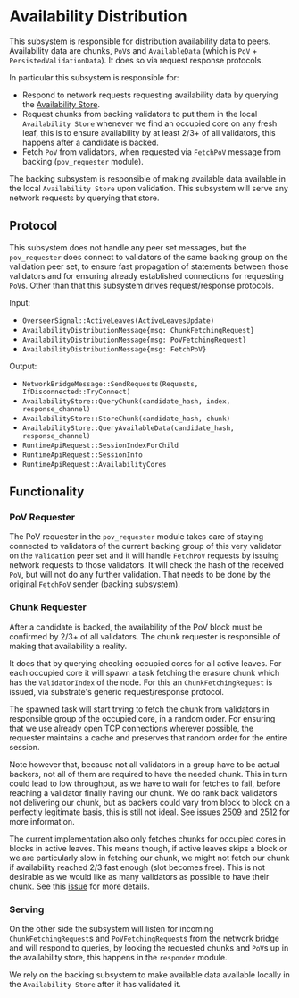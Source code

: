 # Availability Distribution

This subsystem is responsible for distribution availability data to peers. Availability data are chunks, `PoV`s and
`AvailableData` (which is `PoV` + `PersistedValidationData`). It does so via request response protocols.

In particular this subsystem is responsible for:

- Respond to network requests requesting availability data by querying the [Availability
  Store](../utility/availability-store.md).
- Request chunks from backing validators to put them in the local `Availability Store` whenever we find an occupied core
  on any fresh leaf, this is to ensure availability by at least 2/3+ of all validators, this happens after a candidate
  is backed.
- Fetch `PoV` from validators, when requested via `FetchPoV` message from backing (`pov_requester` module).

The backing subsystem is responsible of making available data available in the local `Availability Store` upon
validation. This subsystem will serve any network requests by querying that store.

## Protocol

This subsystem does not handle any peer set messages, but the `pov_requester` does connect to validators of the same
backing group on the validation peer set, to ensure fast propagation of statements between those validators and for
ensuring already established connections for requesting `PoV`s. Other than that this subsystem drives request/response
protocols.

Input:

- `OverseerSignal::ActiveLeaves(ActiveLeavesUpdate)`
- `AvailabilityDistributionMessage{msg: ChunkFetchingRequest}`
- `AvailabilityDistributionMessage{msg: PoVFetchingRequest}`
- `AvailabilityDistributionMessage{msg: FetchPoV}`

Output:

- `NetworkBridgeMessage::SendRequests(Requests, IfDisconnected::TryConnect)`
- `AvailabilityStore::QueryChunk(candidate_hash, index, response_channel)`
- `AvailabilityStore::StoreChunk(candidate_hash, chunk)`
- `AvailabilityStore::QueryAvailableData(candidate_hash, response_channel)`
- `RuntimeApiRequest::SessionIndexForChild`
- `RuntimeApiRequest::SessionInfo`
- `RuntimeApiRequest::AvailabilityCores`

## Functionality

### PoV Requester

The PoV requester in the `pov_requester` module takes care of staying connected to validators of the current backing
group of this very validator on the `Validation` peer set and it will handle `FetchPoV` requests by issuing network
requests to those validators. It will check the hash of the received `PoV`, but will not do any further validation. That
needs to be done by the original `FetchPoV` sender (backing subsystem).

### Chunk Requester

After a candidate is backed, the availability of the PoV block must be confirmed by 2/3+ of all validators. The chunk
requester is responsible of making that availability a reality.

It does that by querying checking occupied cores for all active leaves. For each occupied core it will spawn a task
fetching the erasure chunk which has the `ValidatorIndex` of the node. For this an `ChunkFetchingRequest` is issued, via
substrate's generic request/response protocol.

The spawned task will start trying to fetch the chunk from validators in responsible group of the occupied core, in a
random order. For ensuring that we use already open TCP connections wherever possible, the requester maintains a cache
and preserves that random order for the entire session.

Note however that, because not all validators in a group have to be actual backers, not all of them are required to have
the needed chunk. This in turn could lead to low throughput, as we have to wait for fetches to fail, before reaching a
validator finally having our chunk. We do rank back validators not delivering our chunk, but as backers could vary from
block to block on a perfectly legitimate basis, this is still not ideal. See issues
[2509](https://github.com/paritytech/polkadot/issues/2509) and
[2512](https://github.com/paritytech/polkadot/issues/2512) for more information.

The current implementation also only fetches chunks for occupied cores in blocks in active leaves. This means though, if
active leaves skips a block or we are particularly slow in fetching our chunk, we might not fetch our chunk if
availability reached 2/3 fast enough (slot becomes free). This is not desirable as we would like as many validators as
possible to have their chunk. See this [issue](https://github.com/paritytech/polkadot/issues/2513) for more details.


### Serving

On the other side the subsystem will listen for incoming `ChunkFetchingRequest`s and `PoVFetchingRequest`s from the
network bridge and will respond to queries, by looking the requested chunks and `PoV`s up in the availability store,
this happens in the `responder` module.

We rely on the backing subsystem to make available data available locally in the `Availability Store` after it has
validated it.
